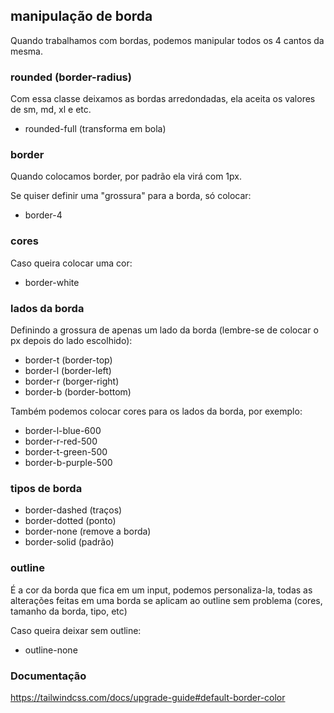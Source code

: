 ## manipulação de borda

Quando trabalhamos com bordas, podemos manipular todos os 4 cantos da mesma.

### rounded (border-radius)

Com essa classe deixamos as bordas arredondadas, ela aceita os valores de sm, md, xl e etc.

- rounded-full (transforma em bola)

### border

Quando colocamos border, por padrão ela virá com 1px.

Se quiser definir uma "grossura" para a borda, só colocar:

- border-4

### cores

Caso queira colocar uma cor:

- border-white

### lados da borda

Definindo a grossura de apenas um lado da borda (lembre-se de colocar o px depois do lado escolhido):

- border-t (border-top)
- border-l (border-left)
- border-r (borger-right)
- border-b (border-bottom)

Também podemos colocar cores para os lados da borda, por exemplo:

- border-l-blue-600
- border-r-red-500
- border-t-green-500
- border-b-purple-500

### tipos de borda

- border-dashed (traços)
- border-dotted (ponto)
- border-none (remove a borda)
- border-solid (padrão)

### outline

É a cor da borda que fica em um input, podemos personaliza-la, todas as alterações feitas em uma borda se aplicam ao outline sem problema (cores, tamanho da borda, tipo, etc)

Caso queira deixar sem outline:

- outline-none

### Documentação

https://tailwindcss.com/docs/upgrade-guide#default-border-color
